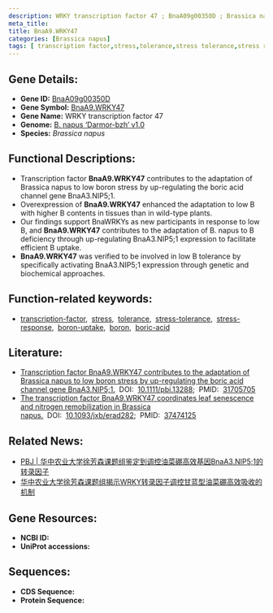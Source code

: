 ```yaml
---
description: WRKY transcription factor 47 ; BnaA09g00350D ; Brassica napus
meta_title: 
title: BnaA9.WRKY47
categories: [Brassica napus]
tags: [ transcription factor,stress,tolerance,stress tolerance,stress response,boron uptake,boron,boric acid ]
---
```


## Gene Details:
- **Gene ID:**	[BnaA09g00350D]()
- **Gene Symbol:** <u>BnaA9.WRKY47</u>
- **Gene Name:** WRKY transcription factor 47
- **Genome:** [B. napus ‘Darmor-bzh’ v1.0]()
- **Species:** *Brassica napus*

## Functional Descriptions:
   - Transcription factor **BnaA9.WRKY47** contributes to the adaptation of Brassica napus to low boron stress by up-regulating the boric acid channel gene BnaA3.NIP5;1.
   - Overexpression of **BnaA9.WRKY47** enhanced the adaptation to low B with higher B contents in tissues than in wild-type plants.
   - Our findings support BnaWRKYs as new participants in response to low B, and **BnaA9.WRKY47** contributes to the adaptation of B. napus to B deficiency through up-regulating BnaA3.NIP5;1 expression to facilitate efficient B uptake.
   - **BnaA9.WRKY47** was verified to be involved in low B tolerance by specifically activating BnaA3.NIP5;1 expression through genetic and biochemical approaches.

## Function-related keywords:
   - [transcription-factor](/tags/transcription-factor/),&nbsp;&nbsp;[stress](/tags/stress/),&nbsp;&nbsp;[tolerance](/tags/tolerance/),&nbsp;&nbsp;[stress-tolerance](/tags/stress-tolerance/),&nbsp;&nbsp;[stress-response](/tags/stress-response/),&nbsp;&nbsp;[boron-uptake](/tags/boron-uptake/),&nbsp;&nbsp;[boron](/tags/boron/),&nbsp;&nbsp;[boric-acid](/tags/boric-acid/)

## Literature:
   - [Transcription factor BnaA9.WRKY47 contributes to the adaptation of Brassica napus to low boron stress by up-regulating the boric acid channel gene BnaA3.NIP5;1.](https://onlinelibrary.wiley.com/doi/10.1111/pbi.13288)&nbsp;&nbsp;DOI:&nbsp;&nbsp;[10.1111/pbi.13288](https://onlinelibrary.wiley.com/doi/10.1111/pbi.13288);&nbsp;&nbsp;PMID:&nbsp;&nbsp;[31705705](https://pubmed.ncbi.nlm.nih.gov/31705705/)
   - [The transcription factor BnaA9.WRKY47 coordinates leaf senescence and nitrogen remobilization in Brassica napus.](https://doi.org/10.1093/jxb/erad282)&nbsp;&nbsp;DOI:&nbsp;&nbsp;[10.1093/jxb/erad282](https://doi.org/10.1093/jxb/erad282);&nbsp;&nbsp;PMID:&nbsp;&nbsp;[37474125](https://pubmed.ncbi.nlm.nih.gov/37474125/)

## Related News:
   - [PBJ | 华中农业大学徐芳森课题组鉴定到调控油菜硼高效基因BnaA3.NIP5;1的转录因子](https://mp.weixin.qq.com/s?__biz=Mzg3MDEwNDEyMg==&mid=2247486350&idx=2&sn=46188cd8ba51e9e4bb42f5e51e590f85&chksm=ce93a6dbf9e42fcd749c13c453d6eff833eee7c5e1f3dc6160c30395ffd906aaf05182c7350f&scene=27#wechat_redirect)
   - [华中农业大学徐芳森课题组揭示WRKY转录因子调控甘蓝型油菜硼高效吸收的机制](https://mp.weixin.qq.com/s/VWLARoM_KfO02Z6oExj2lw)

## Gene Resources:
- **NCBI ID:**  [](https://www.ncbi.nlm.nih.gov/gene/?term=)
- **UniProt accessions:** [](https://www.uniprot.org/uniprotkb//entry)

## Sequences:
- **CDS Sequence:**
- **Protein Sequence:**
